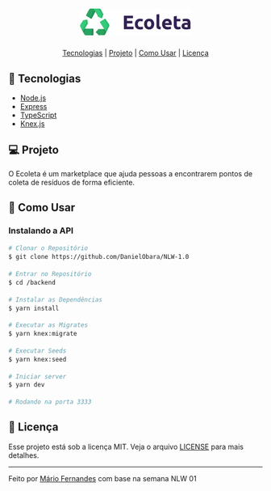 <h1 align="center">
    <img alt="Ecoleta" title="Ecoleta" src=".github/ecoleta.svg" width="220px" />
</h1>

<p align="center">
  <a href="#-tecnologias">Tecnologias</a> |
  <a href="#-projeto">Projeto</a> |
  <a href="#-como-usar">Como Usar</a> |
  <a href="#-licença">Licença</a>
</p>

## 🚀 Tecnologias
- [Node.js](https://nodejs.org/en/)
- [Express](https://expressjs.com/)
- [TypeScript](https://www.typescriptlang.org/)
- [Knex.js](http://knexjs.org/)

## 💻 Projeto
O Ecoleta é um marketplace que ajuda pessoas a encontrarem pontos de coleta de resíduos de forma eficiente.

## 🤔 Como Usar

### Instalando a API 

```bash
# Clonar o Repositório
$ git clone https://github.com/DanielObara/NLW-1.0

# Entrar no Repositório
$ cd /backend

# Instalar as Dependências
$ yarn install

# Executar as Migrates
$ yarn knex:migrate

# Executar Seeds
$ yarn knex:seed

# Iniciar server
$ yarn dev

# Rodando na porta 3333
```

## 📝 Licença

Esse projeto está sob a licença MIT. Veja o arquivo [LICENSE](LICENSE.md) para mais detalhes.

---

Feito por [Mário Fernandes](https://www.linkedin.com/in/mario-fernandes-dev/) com base na semana NLW 01
